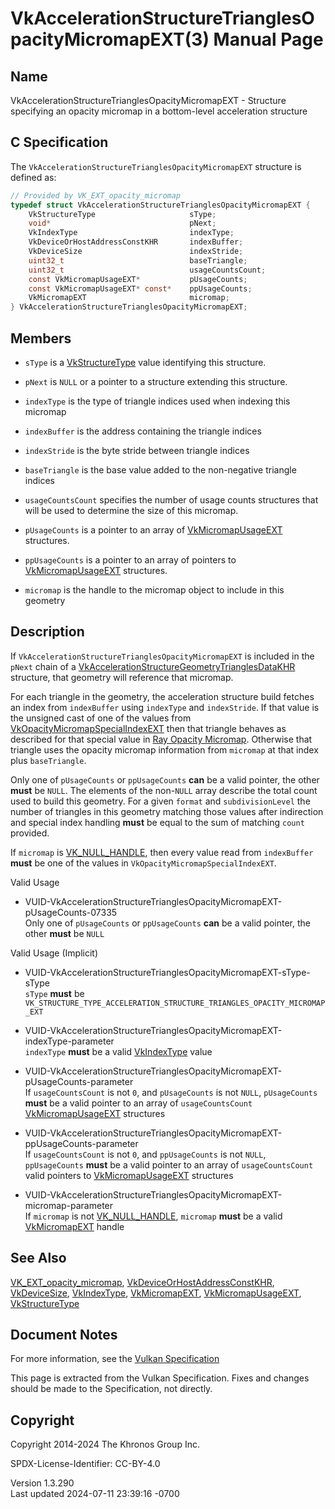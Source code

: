 # VkAccelerationStructureTrianglesOpacityMicromapEXT(3) Manual Page

## Name

VkAccelerationStructureTrianglesOpacityMicromapEXT - Structure
specifying an opacity micromap in a bottom-level acceleration structure



## <a href="#_c_specification" class="anchor"></a>C Specification

The `VkAccelerationStructureTrianglesOpacityMicromapEXT` structure is
defined as:

``` c
// Provided by VK_EXT_opacity_micromap
typedef struct VkAccelerationStructureTrianglesOpacityMicromapEXT {
    VkStructureType                     sType;
    void*                               pNext;
    VkIndexType                         indexType;
    VkDeviceOrHostAddressConstKHR       indexBuffer;
    VkDeviceSize                        indexStride;
    uint32_t                            baseTriangle;
    uint32_t                            usageCountsCount;
    const VkMicromapUsageEXT*           pUsageCounts;
    const VkMicromapUsageEXT* const*    ppUsageCounts;
    VkMicromapEXT                       micromap;
} VkAccelerationStructureTrianglesOpacityMicromapEXT;
```

## <a href="#_members" class="anchor"></a>Members

- `sType` is a [VkStructureType](https://registry.khronos.org/vulkan/specs/1.3-extensions/man/html/VkStructureType.html) value identifying
  this structure.

- `pNext` is `NULL` or a pointer to a structure extending this
  structure.

- `indexType` is the type of triangle indices used when indexing this
  micromap

- `indexBuffer` is the address containing the triangle indices

- `indexStride` is the byte stride between triangle indices

- `baseTriangle` is the base value added to the non-negative triangle
  indices

- `usageCountsCount` specifies the number of usage counts structures
  that will be used to determine the size of this micromap.

- `pUsageCounts` is a pointer to an array of
  [VkMicromapUsageEXT](https://registry.khronos.org/vulkan/specs/1.3-extensions/man/html/VkMicromapUsageEXT.html) structures.

- `ppUsageCounts` is a pointer to an array of pointers to
  [VkMicromapUsageEXT](https://registry.khronos.org/vulkan/specs/1.3-extensions/man/html/VkMicromapUsageEXT.html) structures.

- `micromap` is the handle to the micromap object to include in this
  geometry

## <a href="#_description" class="anchor"></a>Description

If `VkAccelerationStructureTrianglesOpacityMicromapEXT` is included in
the `pNext` chain of a
[VkAccelerationStructureGeometryTrianglesDataKHR](https://registry.khronos.org/vulkan/specs/1.3-extensions/man/html/VkAccelerationStructureGeometryTrianglesDataKHR.html)
structure, that geometry will reference that micromap.

For each triangle in the geometry, the acceleration structure build
fetches an index from `indexBuffer` using `indexType` and `indexStride`.
If that value is the unsigned cast of one of the values from
[VkOpacityMicromapSpecialIndexEXT](https://registry.khronos.org/vulkan/specs/1.3-extensions/man/html/VkOpacityMicromapSpecialIndexEXT.html)
then that triangle behaves as described for that special value in <a
href="https://registry.khronos.org/vulkan/specs/1.3-extensions/html/vkspec.html#ray-opacity-micromap"
target="_blank" rel="noopener">Ray Opacity Micromap</a>. Otherwise that
triangle uses the opacity micromap information from `micromap` at that
index plus `baseTriangle`.

Only one of `pUsageCounts` or `ppUsageCounts` **can** be a valid
pointer, the other **must** be `NULL`. The elements of the non-`NULL`
array describe the total count used to build this geometry. For a given
`format` and `subdivisionLevel` the number of triangles in this geometry
matching those values after indirection and special index handling
**must** be equal to the sum of matching `count` provided.

If `micromap` is [VK_NULL_HANDLE](https://registry.khronos.org/vulkan/specs/1.3-extensions/man/html/VK_NULL_HANDLE.html), then every value
read from `indexBuffer` **must** be one of the values in
`VkOpacityMicromapSpecialIndexEXT`.

Valid Usage

- <a
  href="#VUID-VkAccelerationStructureTrianglesOpacityMicromapEXT-pUsageCounts-07335"
  id="VUID-VkAccelerationStructureTrianglesOpacityMicromapEXT-pUsageCounts-07335"></a>
  VUID-VkAccelerationStructureTrianglesOpacityMicromapEXT-pUsageCounts-07335  
  Only one of `pUsageCounts` or `ppUsageCounts` **can** be a valid
  pointer, the other **must** be `NULL`

Valid Usage (Implicit)

- <a
  href="#VUID-VkAccelerationStructureTrianglesOpacityMicromapEXT-sType-sType"
  id="VUID-VkAccelerationStructureTrianglesOpacityMicromapEXT-sType-sType"></a>
  VUID-VkAccelerationStructureTrianglesOpacityMicromapEXT-sType-sType  
  `sType` **must** be
  `VK_STRUCTURE_TYPE_ACCELERATION_STRUCTURE_TRIANGLES_OPACITY_MICROMAP_EXT`

- <a
  href="#VUID-VkAccelerationStructureTrianglesOpacityMicromapEXT-indexType-parameter"
  id="VUID-VkAccelerationStructureTrianglesOpacityMicromapEXT-indexType-parameter"></a>
  VUID-VkAccelerationStructureTrianglesOpacityMicromapEXT-indexType-parameter  
  `indexType` **must** be a valid [VkIndexType](https://registry.khronos.org/vulkan/specs/1.3-extensions/man/html/VkIndexType.html) value

- <a
  href="#VUID-VkAccelerationStructureTrianglesOpacityMicromapEXT-pUsageCounts-parameter"
  id="VUID-VkAccelerationStructureTrianglesOpacityMicromapEXT-pUsageCounts-parameter"></a>
  VUID-VkAccelerationStructureTrianglesOpacityMicromapEXT-pUsageCounts-parameter  
  If `usageCountsCount` is not `0`, and `pUsageCounts` is not `NULL`,
  `pUsageCounts` **must** be a valid pointer to an array of
  `usageCountsCount` [VkMicromapUsageEXT](https://registry.khronos.org/vulkan/specs/1.3-extensions/man/html/VkMicromapUsageEXT.html)
  structures

- <a
  href="#VUID-VkAccelerationStructureTrianglesOpacityMicromapEXT-ppUsageCounts-parameter"
  id="VUID-VkAccelerationStructureTrianglesOpacityMicromapEXT-ppUsageCounts-parameter"></a>
  VUID-VkAccelerationStructureTrianglesOpacityMicromapEXT-ppUsageCounts-parameter  
  If `usageCountsCount` is not `0`, and `ppUsageCounts` is not `NULL`,
  `ppUsageCounts` **must** be a valid pointer to an array of
  `usageCountsCount` valid pointers to
  [VkMicromapUsageEXT](https://registry.khronos.org/vulkan/specs/1.3-extensions/man/html/VkMicromapUsageEXT.html) structures

- <a
  href="#VUID-VkAccelerationStructureTrianglesOpacityMicromapEXT-micromap-parameter"
  id="VUID-VkAccelerationStructureTrianglesOpacityMicromapEXT-micromap-parameter"></a>
  VUID-VkAccelerationStructureTrianglesOpacityMicromapEXT-micromap-parameter  
  If `micromap` is not [VK_NULL_HANDLE](https://registry.khronos.org/vulkan/specs/1.3-extensions/man/html/VK_NULL_HANDLE.html), `micromap`
  **must** be a valid [VkMicromapEXT](https://registry.khronos.org/vulkan/specs/1.3-extensions/man/html/VkMicromapEXT.html) handle

## <a href="#_see_also" class="anchor"></a>See Also

[VK_EXT_opacity_micromap](https://registry.khronos.org/vulkan/specs/1.3-extensions/man/html/VK_EXT_opacity_micromap.html),
[VkDeviceOrHostAddressConstKHR](https://registry.khronos.org/vulkan/specs/1.3-extensions/man/html/VkDeviceOrHostAddressConstKHR.html),
[VkDeviceSize](https://registry.khronos.org/vulkan/specs/1.3-extensions/man/html/VkDeviceSize.html), [VkIndexType](https://registry.khronos.org/vulkan/specs/1.3-extensions/man/html/VkIndexType.html),
[VkMicromapEXT](https://registry.khronos.org/vulkan/specs/1.3-extensions/man/html/VkMicromapEXT.html),
[VkMicromapUsageEXT](https://registry.khronos.org/vulkan/specs/1.3-extensions/man/html/VkMicromapUsageEXT.html),
[VkStructureType](https://registry.khronos.org/vulkan/specs/1.3-extensions/man/html/VkStructureType.html)

## <a href="#_document_notes" class="anchor"></a>Document Notes

For more information, see the <a
href="https://registry.khronos.org/vulkan/specs/1.3-extensions/html/vkspec.html#VkAccelerationStructureTrianglesOpacityMicromapEXT"
target="_blank" rel="noopener">Vulkan Specification</a>

This page is extracted from the Vulkan Specification. Fixes and changes
should be made to the Specification, not directly.

## <a href="#_copyright" class="anchor"></a>Copyright

Copyright 2014-2024 The Khronos Group Inc.

SPDX-License-Identifier: CC-BY-4.0

Version 1.3.290  
Last updated 2024-07-11 23:39:16 -0700
